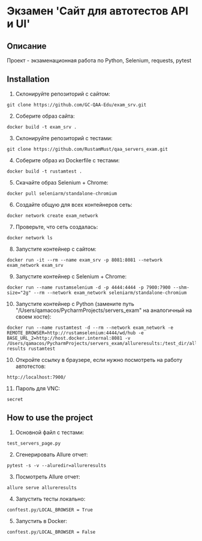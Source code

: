 # Экзамен 'Сайт для автотестов API и UI'

## Описание

Проект - экзаменационная работа по Python, Selenium, requests, pytest

## Installation

1. Склонируйте репозиторий с сайтом:
```
git clone https://github.com/GC-QAA-Edu/exam_srv.git
```

2. Соберите образ сайта:
```
docker build -t exam_srv .
```

3. Склонируйте репозиторий с тестами:
```
git clone https://github.com/RustamMust/qaa_servers_exam.git
```

4. Соберите образ из Dockerfile с тестами:
```
docker build -t rustamtest .
```

5. Скачайте образ Selenium + Chrome:
```
docker pull seleniarm/standalone-chromium
```

6. Создайте общую для всех контейнеров сеть:
```
docker network create exam_network
```

7. Проверьте, что сеть создалась:
```
docker network ls
```

8. Запустите контейнер с сайтом:
```
docker run -it --rm --name exam_srv -p 8081:8081 --network exam_network exam_srv
```

9. Запустите контейнер с Selenium + Chrome:
```
docker run --name rustamselenium -d -p 4444:4444 -p 7900:7900 --shm-size="2g" --rm --network exam_network seleniarm/standalone-chromium
```

10. Запустите контейнер с Python (замените путь "/Users/qamacos/PycharmProjects/servers_exam" на аналогичный на своем хосте):
```
docker run --name rustamtest -d --rm --network exam_network -e REMOTE_BROWSER=http://rustamselenium:4444/wd/hub -e BASE_URL_2=http://host.docker.internal:8081 -v /Users/qamacos/PycharmProjects/servers_exam/allureresults:/test_dir/allure-results rustamtest
```

10. Откройте ссылку в браузере, если нужно посмотреть на работу автотестов:
```
http://localhost:7900/
```
11. Пароль для VNC:
```
secret
```

## How to use the project

1. Основной файл с тестами:
```
test_servers_page.py
```
2. Сгенерировать Allure отчет:
```
pytest -s -v --aluredir=allureresults
```
3. Посмотреть Allure отчет:
```
allure serve allureresults
```
4. Запустить тесты локально: 
```
conftest.py/LOCAL_BROWSER = True
```
5. Запустить в Docker:
```
conftest.py/LOCAL_BROWSER = False
```


